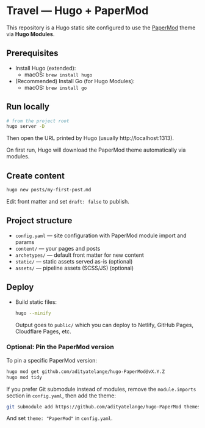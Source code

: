 # Travel — Hugo + PaperMod

This repository is a Hugo static site configured to use the [PaperMod](https://github.com/adityatelange/hugo-PaperMod) theme via **Hugo Modules**.

## Prerequisites
- Install Hugo (extended):
  - macOS: `brew install hugo`
- (Recommended) Install Go (for Hugo Modules):
  - macOS: `brew install go`

## Run locally
```bash
# from the project root
hugo server -D
```
Then open the URL printed by Hugo (usually http://localhost:1313).

On first run, Hugo will download the PaperMod theme automatically via modules.

## Create content
```bash
hugo new posts/my-first-post.md
```
Edit front matter and set `draft: false` to publish.

## Project structure
- `config.yaml` — site configuration with PaperMod module import and params
- `content/` — your pages and posts
- `archetypes/` — default front matter for new content
- `static/` — static assets served as-is (optional)
- `assets/` — pipeline assets (SCSS/JS) (optional)

## Deploy
- Build static files:
  ```bash
  hugo --minify
  ```
  Output goes to `public/` which you can deploy to Netlify, GitHub Pages, Cloudflare Pages, etc.

### Optional: Pin the PaperMod version
To pin a specific PaperMod version:
```bash
hugo mod get github.com/adityatelange/hugo-PaperMod@vX.Y.Z
hugo mod tidy
```

If you prefer Git submodule instead of modules, remove the `module.imports` section in `config.yaml`, then add the theme:
```bash
git submodule add https://github.com/adityatelange/hugo-PaperMod themes/PaperMod
```
And set `theme: "PaperMod"` in `config.yaml`.

